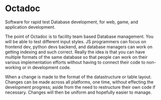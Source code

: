 # Octadoc
Software for rapid test Database development, for web, game, and application development.

The point of Octadoc is to facility team based Database management.  You will be able to test different input styles.
JS programmers can focus on frontend dev, python devs backend, and database managers can work on getting indexing and 
such correct.  Really the idea is that you can have multiple formats of the same database so that people can work
on their various implementation efforts without having to connect their code to non-working or in development code.

When a change is made to the format of the datastructure or table layout.  Changes can be made across all platforms, one
time, without effecting the development progress; aside from the need to restructure their own code if necessary.  Changes 
will then be uniform and hopefully easier to manage.
